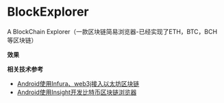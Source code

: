 # BlockExplorer
A BlockChain Explorer（一款区块链简易浏览器-已经实现了ETH，BTC，BCH等区块链）

**效果**



**相关技术参考**

- [Android使用Infura、web3j接入以太坊区块链](https://github.com/wulijie/AndroidNotes/blob/master/BlockChain/%E4%BD%BF%E7%94%A8Infura%E3%80%81Web3j%E6%8E%A5%E5%85%A5%E4%BB%A5%E5%A4%AA%E5%9D%8A%E5%8C%BA%E5%9D%97%E9%93%BE.md)
- [Android使用Insight开发比特币区块链浏览器](https://github.com/wulijie/AndroidNotes/blob/master/BlockChain/Android%E4%BD%BF%E7%94%A8Insight%E5%BC%80%E5%8F%91%E6%AF%94%E7%89%B9%E5%B8%81%E5%8C%BA%E5%9D%97%E9%93%BE%E6%B5%8F%E8%A7%88%E5%99%A8.md)